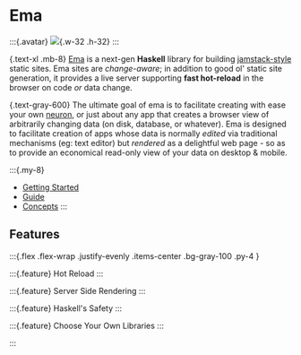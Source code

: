 # Ema

:::{.avatar}
![](https://raw.githubusercontent.com/srid/ema/master/ema.svg){.w-32 .h-32}
:::

{.text-xl .mb-8}
[Ema](https://github.com/srid/ema) is a next-gen **Haskell** library for building [jamstack-style](https://jamstack.org/) static sites. Ema sites are *change-aware*; in addition to good ol' static site generation, it provides a live server supporting **fast hot-reload** in the browser on code *or* data change. 

{.text-gray-600}
The ultimate goal of ema is to facilitate creating with ease your own [neuron](https://neuron.zettel.page/), or just about any app that creates a browser view of arbitrarily changing data (on disk, database, or whatever). Ema is designed to facilitate creation of apps whose data is normally *edited* via traditional mechanisms (eg: text editor) but *rendered* as a delightful web page - so as to provide an economical read-only view of your data on desktop & mobile.

:::{.my-8}
* [Getting Started](start.md)
* [Guide](guide.md)
* [Concepts](concepts.md)
:::

## Features

:::{.flex .flex-wrap .justify-evenly .items-center .bg-gray-100 .py-4 }

:::{.feature}
Hot Reload
:::

:::{.feature}
Server Side Rendering
:::

:::{.feature}
Haskell's Safety
:::

<!-- TODO: explain key differences from the like of Hakyll 
- simpler routes system
- bring your own templates
-->
:::{.feature}
Choose Your Own Libraries
:::

:::